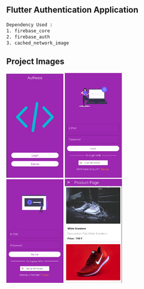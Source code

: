 ## Flutter Authentication Application

```
Dependency Used :
1. firebase_core
2. firebase_auth
3. cached_network_image
```

## Project Images

<img 
    src="Screenshots/SplashScreen.png"
    alt="Splash Screen"
    style="width: 150px"
    float="left"
/>
<img 
    src="Screenshots/LoginPage.png"
    alt="Login Page"
    style="width: 150px"
    float="left"
/>
<br>
<img 
    src="Screenshots/SignupPage.png"
    alt="Signup Page"
    style="width: 150px"
    float="left"
/>
<img 
    src="Screenshots/HomePage.png"
    alt="HomePage"
    style="width: 150px"
    float="left"
/>
